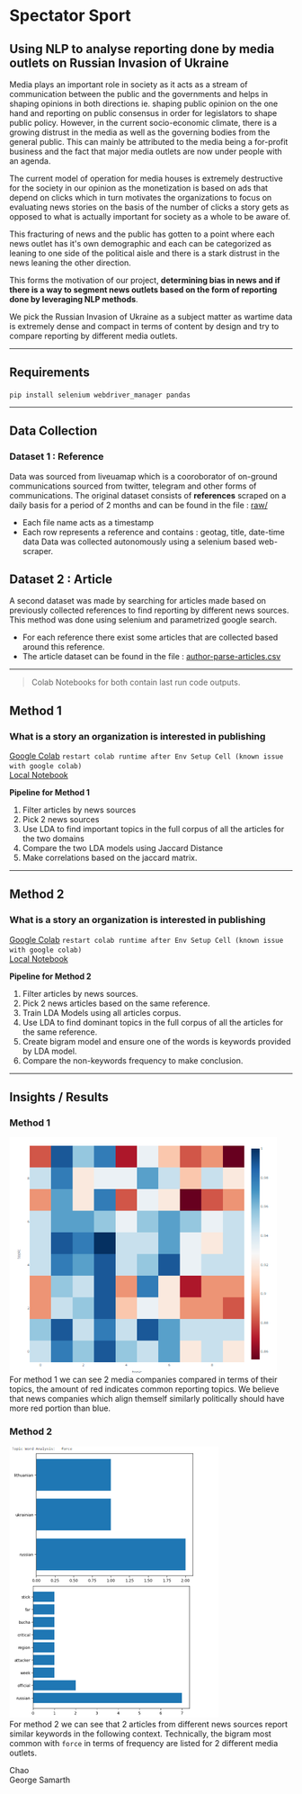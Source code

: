 # Spectator Sport 

## Using NLP to analyse reporting done by media outlets on Russian Invasion of Ukraine 

Media plays an important role in society as it acts as a stream of communication between the public and the governments and helps in shaping opinions in both directions ie. shaping public opinion on the one hand and reporting on public consensus in order for legislators to shape public policy. 
However, in the current socio-economic climate, there is a growing distrust in the media as well as the governing bodies from the general public. This can mainly be attributed to the media being a for-profit business and the fact that major media outlets are now under people with an agenda. 

The current model of operation for media houses is extremely destructive for the society in our opinion as the monetization is based on ads that depend on clicks which in turn motivates the organizations to focus on evaluating news stories on the basis of the number of clicks a story gets as opposed to what is actually important for society as a whole to be aware of. 

This fracturing of news and the public has gotten to a point where each news outlet has it's own demographic and each can be categorized as leaning to one side of the political aisle and there is a stark distrust in the news leaning the other direction. 

This forms the motivation of our project, __determining bias in news and if there is a way to segment news outlets based on the form of reporting done by leveraging NLP methods__. 

We pick the Russian Invasion of Ukraine as a subject matter as wartime data is extremely dense and compact in terms of content by design and try to compare reporting by different media outlets. 

--------


## Requirements 

`pip install selenium webdriver_manager pandas`

--------


## Data Collection 

### Dataset 1 : __Reference__
Data was sourced from liveuamap which is a cooroborator of on-ground communications sourced from twitter, telegram and other forms of communications. 
The original dataset consists of __references__ scraped on a daily basis for a period of 2 months and can be found in the file : [raw/](./data/raw)
- Each file name acts as a timestamp 
- Each row represents a reference and contains : geotag, title, date-time data
Data was collected autonomously using a selenium based web-scraper. 

## Dataset 2 : __Article__
A second dataset was made by searching for articles made based on previously collected references to find reporting by different news sources. 
This method was done using selenium and parametrized google search. 
- For each reference there exist some articles that are collected based around this reference. 
- The article dataset can be found in the file : [author-parse-articles.csv](./data/processed/author-parse-articles.csv)

--------



> Colab Notebooks for both contain last run code outputs. 

## Method 1 
### What is a story an organization is interested in publishing
[Google Colab](https://colab.research.google.com/drive/1wyZBSNKz_5n1pS3lnufwi87idoRX56VB?usp=sharing) `restart colab runtime after Env Setup Cell (known issue with google colab)` <br/>
[Local Notebook](./notebooks/method_1.ipynb)  

__Pipeline for Method 1__
1. Filter articles by news sources 
2. Pick 2 news sources 
3. Use LDA to find important topics in the full corpus of all the articles for the two domains 
4. Compare the two LDA models using Jaccard Distance
5. Make correlations based on the jaccard matrix. 

--------

## Method 2 
### What is a story an organization is interested in publishing
[Google Colab](https://colab.research.google.com/drive/1-mBDkKvSh2hWAfc6c2rGtkgyinJ994wk?usp=sharing) `restart colab runtime after Env Setup Cell (known issue with google colab)` <br/>
[Local Notebook](./notebooks/method_2.ipynb)

__Pipeline for Method 2__
1. Filter articles by news sources.
2. Pick 2 news articles based on the same reference.
3. Train LDA Models using all articles corpus. 
3. Use LDA to find dominant topics in the full corpus of all the articles for the same reference.
4. Create bigram model and ensure one of the words is keywords provided by LDA model.
5. Compare the non-keywords frequency to make conclusion.

-------

## Insights / Results 

### Method 1 
![Method 1 output](./assets/m1op.png)<br/>
For method 1 we can see 2 media companies compared in terms of their topics, the amount of red indicates common reporting topics. 
We believe that news companies which align themself similarly politically should have more red portion than blue. 

### Method 2 
![Method 2 output](./assets/m2op.png)<br/>
For method 2 we can see that 2 articles from different news sources report similar keywords in the following context. 
Technically, the bigram most common with `force` in terms of frequency are listed for 2 different media outlets. 






Chao  
George 
Samarth 


